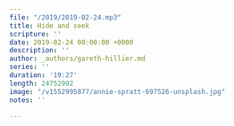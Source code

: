 ```yaml
---
file: "/2019/2019-02-24.mp3"
title: Hide and seek
scripture: ''
date: 2019-02-24 00:00:00 +0000
description: ''
author: _authors/gareth-hillier.md
series: ''
duration: '19:27'
length: 24752992
image: "/v1552995877/annie-spratt-697526-unsplash.jpg"
notes: ''

---
```

